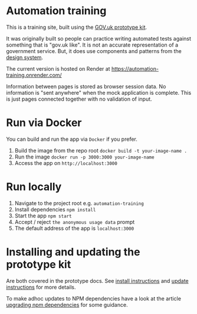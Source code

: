 # Automation training
This is a training site, built using the [GOV.uk prototype kit](https://govuk-prototype-kit.herokuapp.com/docs).

It was originally  built so people can practice writing automated tests against something that is "gov.uk like". It is not an accurate representation of a government service. But, it does use components and patterns from the [design system](https://design-system.service.gov.uk/get-started/).

The current version is hosted on Render at https://automation-training.onrender.com/

Information between pages is stored as browser session data. No information is "sent anywhere" when the mock application is complete. This is just pages connected together with no validation of input.

# Run via Docker
You can build and run the app via `Docker` if you prefer.

1. Build the image from the repo root `docker build -t your-image-name .`
2. Run the image `docker run -p 3000:3000 your-image-name`
3. Access the app on `http://localhost:3000`

# Run locally 
1. Navigate to the project root e.g. `automation-training`
2. Install dependencies `npm install`
3. Start the app `npm start`
4. Accept / reject `the anonymous usage data` prompt
5. The default address of the app is `localhost:3000`

# Installing and updating the prototype kit
Are both covered in the prototype docs. See [install instructions](https://govuk-prototype-kit.herokuapp.com/docs/install/developer-install-instructions) and [update instructions](https://govuk-prototype-kit.herokuapp.com/docs/updating-the-kit) for more details.

To make adhoc updates to NPM dependencies have a look at the article [upgrading npm dependencies](https://www.carlrippon.com/upgrading-npm-dependencies/) for some guidance.
